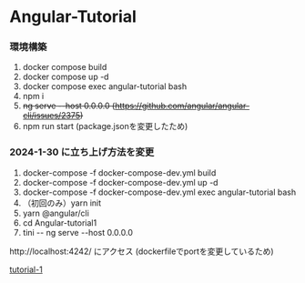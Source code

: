 # Angular-Tutorial

### 環境構築
1. docker compose build
2. docker compose up -d
3. docker compose exec angular-tutorial bash
4. npm i
5. ~~ng serve --host 0.0.0.0 (https://github.com/angular/angular-cli/issues/2375)~~
6. npm run start (package.jsonを変更したため)

### 2024-1-30 に立ち上げ方法を変更
1. docker-compose -f docker-compose-dev.yml build
2. docker-compose -f docker-compose-dev.yml up -d
3. docker-compose -f docker-compose-dev.yml exec angular-tutorial bash
4. （初回のみ）yarn init
5. yarn @angular/cli
6. cd Angular-tutorial1
7. tini --  ng serve --host 0.0.0.0

http://localhost:4242/ にアクセス (dockerfileでportを変更しているため)


[tutorial-1](https://angular.jp/tutorial/first-app)
